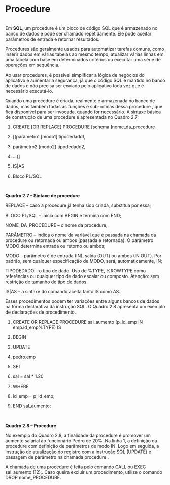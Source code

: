 <h1> Procedure </h1><br>
Em <strong>SQL</strong>, um procedure é um bloco de código SQL que é armazenado no banco de dados e pode ser chamado repetidamente. Ele pode aceitar parâmetros de entrada e retornar resultados.

Procedures são geralmente usados para automatizar tarefas comuns, como inserir dados em várias tabelas ao mesmo tempo, atualizar várias linhas em uma tabela com base em determinados critérios ou executar uma série de operações em sequência.

Ao usar procedures, é possível simplificar a lógica de negócios do aplicativo e aumentar a segurança, já que o código SQL é mantido no banco de dados e não precisa ser enviado pelo aplicativo toda vez que é necessário executá-lo.

Quando uma procedure é criada, realmente é armazenada no banco de dados, mas também todas as funções e sub-rotinas dessa procedure , que fica disponível para ser invocada, quando for necessário. A sintaxe básica de construção de uma procedure é apresentada no Quadro 2.7:

1. CREATE [OR REPLACE] PROCEDURE [schema.]nome_da_procedure

2. [(parâmetro1 [modo1] tipodedado1,

3. parâmetro2 [modo2] tipodedado2,

4. ...)]

5. IS|AS

6. Bloco PL/SQL
<br>


<strong>Quadro 2.7 – Sintaxe de procedure<br></strong>

REPLACE – caso a procedure já tenha sido criada, substitua por essa;

BLOCO PL/SQL – inicia com BEGIN e termina com END;

NOME_DA_PROCEDURE – o nome da procedure;

PARÂMETRO – indica o nome da variável que é passada na chamada da procedure ou retornada ou ambos (passada e retornada). O parâmetro MODO determina entrada ou retorno ou ambos;

MODO – parâmetro é de entrada (IN), saída (OUT) ou ambos (IN OUT). Por padrão, sem qualquer especificação de MODO, será, automaticamente, IN;

TIPODEDADO – o tipo de dado. Uso de %TYPE, %ROWTYPE como referências ou qualquer tipo de dado escalar ou composto. Atenção: sem restrição de tamanho de tipo de dados.

IS|AS – a sintaxe do comando aceita tanto IS como AS.

Esses procedimentos podem ter variações entre alguns bancos de dados na forma declarativa da instrução SQL. O Quadro 2.8 apresenta um exemplo de declarações de procedimento.

1. CREATE OR REPLACE PROCEDURE sal_aumento (p_id_emp IN emp.id_emp%TYPE) IS

2. BEGIN

3. UPDATE

4. pedro.emp

5. SET

6. sal = sal * 1.20

7. WHERE

8. id_emp = p_id_emp;

9. END sal_aumento;
<br>


<strong>Quadro 2.8 – Procedure</strong>

No exemplo do Quadro 2.8, a finalidade da procedure é promover um aumento salarial ao funcionário Pedro de 20%. Na linha 1, a definição da procedure com definição de parâmetros de modo IN. Logo em seguida, a instrução de atualização do registro com a instrução SQL (UPDATE) e passagem de parâmetro na chamada procedure .

A chamada de uma procedure é feita pelo comando CALL ou EXEC sal_aumento (12);. Caso queira excluir um procedimento, utilize o comando DROP nome_PROCEDURE.